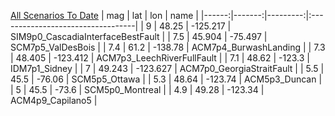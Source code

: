 [All Scenarios To Date](FinishedScenarios.geojson)
|   mag |    lat |      lon | name                              |
|------:|-------:|---------:|:----------------------------------|
|   9   | 48.25  | -125.217 | SIM9p0_CascadiaInterfaceBestFault |
|   7.5 | 45.904 |  -75.497 | SCM7p5_ValDesBois                 |
|   7.4 | 61.2   | -138.78  | ACM7p4_BurwashLanding             |
|   7.3 | 48.405 | -123.412 | ACM7p3_LeechRiverFullFault        |
|   7.1 | 48.62  | -123.3   | IDM7p1_Sidney                     |
|   7   | 49.243 | -123.627 | ACM7p0_GeorgiaStraitFault         |
|   5.5 | 45.5   |  -76.06  | SCM5p5_Ottawa                     |
|   5.3 | 48.64  | -123.74  | ACM5p3_Duncan                     |
|   5   | 45.5   |  -73.6   | SCM5p0_Montreal                   |
|   4.9 | 49.28  | -123.34  | ACM4p9_Capilano5                  |